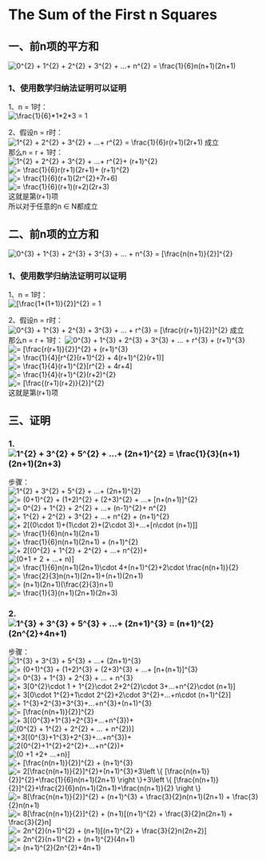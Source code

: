 # The Sum of the First n Squares

## 一、前n项的平方和
<img src="https://latex.codecogs.com/gif.latex?0^{2}&space;&plus;&space;1^{2}&space;&plus;&space;2^{2}&space;&plus;&space;3^{2}&space;&plus;&space;...&plus;&space;n^{2}&space;=&space;\frac{1}{6}n(n&plus;1)(2n&plus;1)" title="0^{2} + 1^{2} + 2^{2} + 3^{2} + ...+ n^{2} = \frac{1}{6}n(n+1)(2n+1)" />  

### 1、使用数学归纳法证明可以证明
1、n = 1时：  
<img src="https://latex.codecogs.com/gif.latex?\frac{1}{6}*1*2*3&space;=&space;1" title="\frac{1}{6}*1*2*3 = 1" />  

2、假设n = r时：  
<img src="https://latex.codecogs.com/gif.latex?1^{2}&space;&plus;&space;2^{2}&space;&plus;&space;3^{2}&space;&plus;&space;...&plus;&space;r^{2}&space;=&space;\frac{1}{6}r(r&plus;1)(2r&plus;1)" title="1^{2} + 2^{2} + 3^{2} + ...+ r^{2} = \frac{1}{6}r(r+1)(2r+1)" /> 成立  
那么n = r + 1时：  
<img src="https://latex.codecogs.com/gif.latex?1^{2}&space;&plus;&space;2^{2}&space;&plus;&space;3^{2}&space;&plus;&space;...&plus;&space;r^{2}&plus;&space;(r&plus;1)^{2}" title="1^{2} + 2^{2} + 3^{2} + ...+ r^{2}+ (r+1)^{2}" />  
<img src="https://latex.codecogs.com/gif.latex?=&space;\frac{1}{6}r(r&plus;1)(2r&plus;1)&plus;&space;(r&plus;1)^{2}" title="= \frac{1}{6}r(r+1)(2r+1)+ (r+1)^{2}" />  
<img src="https://latex.codecogs.com/gif.latex?=&space;\frac{1}{6}(r&plus;1)(2r^{2}&plus;7r&plus;6)" title="= \frac{1}{6}(r+1)(2r^{2}+7r+6)" />  
<img src="https://latex.codecogs.com/gif.latex?=&space;\frac{1}{6}(r&plus;1)(r&plus;2)(2r&plus;3)" title="= \frac{1}{6}(r+1)(r+2)(2r+3)" />  
这就是第(r+1)项  
所以对于任意的n ∈ N都成立  

## 二、前n项的立方和
<img src="https://latex.codecogs.com/gif.latex?0^{3}&space;&plus;&space;1^{3}&space;&plus;&space;2^{3}&space;&plus;&space;3^{3}&space;&plus;&space;...&space;&plus;&space;n^{3}&space;=&space;[\frac{n(n&plus;1)}{2}]^{2}" title="0^{3} + 1^{3} + 2^{3} + 3^{3} + ... + n^{3} = [\frac{n(n+1)}{2}]^{2}" />  

### 1、使用数学归纳法证明可以证明
1、n = 1时：  
<img src="https://latex.codecogs.com/gif.latex?[\frac{1*(1&plus;1)}{2}]^{2}&space;=&space;1" title="[\frac{1*(1+1)}{2}]^{2} = 1" />  

2、假设n = r时：  
<img src="https://latex.codecogs.com/gif.latex?0^{3}&space;&plus;&space;1^{3}&space;&plus;&space;2^{3}&space;&plus;&space;3^{3}&space;&plus;&space;...&space;&plus;&space;r^{3}&space;=&space;[\frac{r(r&plus;1)}{2}]^{2}" title="0^{3} + 1^{3} + 2^{3} + 3^{3} + ... + r^{3} = [\frac{r(r+1)}{2}]^{2}" /> 成立  
那么n = r + 1时：
<img src="https://latex.codecogs.com/gif.latex?0^{3}&space;&plus;&space;1^{3}&space;&plus;&space;2^{3}&space;&plus;&space;3^{3}&space;&plus;&space;...&space;&plus;&space;r^{3}&space;&plus;&space;(r&plus;1)^{3}" title="0^{3} + 1^{3} + 2^{3} + 3^{3} + ... + r^{3} + (r+1)^{3}" />  
<img src="https://latex.codecogs.com/gif.latex?=&space;[\frac{r(r&plus;1)}{2}]^{2}&space;&plus;&space;(r&plus;1)^{3}" title="= [\frac{r(r+1)}{2}]^{2} + (r+1)^{3}" />  
<img src="https://latex.codecogs.com/gif.latex?=&space;\frac{1}{4}[r^{2}(r&plus;1)^{2}&space;&plus;&space;4(r&plus;1)^{2}(r&plus;1)]" title="= \frac{1}{4}[r^{2}(r+1)^{2} + 4(r+1)^{2}(r+1)]" />  
<img src="https://latex.codecogs.com/gif.latex?=&space;\frac{1}{4}(r&plus;1)^{2}[r^{2}&space;&plus;&space;4r&plus;4]" title="= \frac{1}{4}(r+1)^{2}[r^{2} + 4r+4]" />  
<img src="https://latex.codecogs.com/gif.latex?=&space;\frac{1}{4}(r&plus;1)^{2}(r&plus;2)^{2}" title="= \frac{1}{4}(r+1)^{2}(r+2)^{2}" />  
<img src="https://latex.codecogs.com/gif.latex?=&space;[\frac{(r&plus;1)(r&plus;2)}{2}]^{2}" title="= [\frac{(r+1)(r+2)}{2}]^{2}" />  
这就是第(r+1)项  


## 三、证明
### 1. <img src="https://latex.codecogs.com/gif.latex?1^{2}&space;&plus;&space;3^{2}&space;&plus;&space;5^{2}&space;&plus;&space;...&plus;&space;(2n&plus;1)^{2}&space;=&space;\frac{1}{3}(n&plus;1)(2n&plus;1)(2n&plus;3)" title="1^{2} + 3^{2} + 5^{2} + ...+ (2n+1)^{2} = \frac{1}{3}(n+1)(2n+1)(2n+3)" />  
步骤：  
<img src="https://latex.codecogs.com/gif.latex?1^{2}&space;&plus;&space;3^{2}&space;&plus;&space;5^{2}&space;&plus;&space;...&plus;&space;(2n&plus;1)^{2}" title="1^{2} + 3^{2} + 5^{2} + ...+ (2n+1)^{2}" />  
<img src="https://latex.codecogs.com/gif.latex?=&space;(0&plus;1)^{2}&space;&plus;&space;(1&plus;2)^{2}&space;&plus;&space;(2&plus;3)^{2}&space;&plus;&space;...&plus;&space;[n&plus;(n&plus;1)]^{2}" title="= (0+1)^{2} + (1+2)^{2} + (2+3)^{2} + ...+ [n+(n+1)]^{2}" />  
<img src="https://latex.codecogs.com/gif.latex?=&space;0^{2}&space;&plus;&space;1^{2}&space;&plus;&space;2^{2}&space;&plus;&space;...&plus;&space;(n-1)^{2}&plus;&space;n^{2}" title="= 0^{2} + 1^{2} + 2^{2} + ...+ (n-1)^{2}+ n^{2}" />  
<img src="https://latex.codecogs.com/gif.latex?&plus;&space;1^{2}&space;&plus;&space;2^{2}&space;&plus;&space;3^{2}&space;&plus;&space;...&plus;&space;n^{2}&space;&plus;&space;(n&plus;1)^{2}" title="+ 1^{2} + 2^{2} + 3^{2} + ...+ n^{2} + (n+1)^{2}" />  
<img src="https://latex.codecogs.com/gif.latex?&plus;&space;2[(0\cdot&space;1)&plus;(1\cdot&space;2)&plus;(2\cdot&space;3)&plus;...&plus;[n\cdot&space;(n&plus;1)]]" title="+ 2[(0\cdot 1)+(1\cdot 2)+(2\cdot 3)+...+[n\cdot (n+1)]]" />  
<img src="https://latex.codecogs.com/gif.latex?=&space;\frac{1}{6}n(n&plus;1)(2n&plus;1)" title="= \frac{1}{6}n(n+1)(2n+1)" />  
<img src="https://latex.codecogs.com/gif.latex?&plus;&space;\frac{1}{6}n(n&plus;1)(2n&plus;1)&space;&plus;&space;(n&plus;1)^{2}" title="+ \frac{1}{6}n(n+1)(2n+1) + (n+1)^{2}" />  
<img src="https://latex.codecogs.com/gif.latex?&plus;&space;2[(0^{2}&space;&plus;&space;1^{2}&space;&plus;&space;2^{2}&space;&plus;&space;...&plus;&space;n^{2})&plus;" title="+ 2[(0^{2} + 1^{2} + 2^{2} + ...+ n^{2})+" />  
<img src="https://latex.codecogs.com/gif.latex?(0&plus;1&space;&plus;&space;2&space;&plus;&space;...&plus;&space;n)]" title="(0+1 + 2 + ...+ n)]" />  
<img src="https://latex.codecogs.com/gif.latex?=&space;\frac{1}{6}n(n&plus;1)(2n&plus;1)\cdot&space;4&plus;(n&plus;1)^{2}&plus;2\cdot&space;\frac{n(n&plus;1)}{2}" title="= \frac{1}{6}n(n+1)(2n+1)\cdot 4+(n+1)^{2}+2\cdot \frac{n(n+1)}{2}" />  
<img src="https://latex.codecogs.com/gif.latex?=&space;\frac{2}{3}n(n&plus;1)(2n&plus;1)&plus;(n&plus;1)(2n&plus;1)" title="= \frac{2}{3}n(n+1)(2n+1)+(n+1)(2n+1)" />  
<img src="https://latex.codecogs.com/gif.latex?=&space;(n&plus;1)(2n&plus;1)(\frac{2}{3}n&plus;1)" title="= (n+1)(2n+1)(\frac{2}{3}n+1)" />  
<img src="https://latex.codecogs.com/gif.latex?=&space;\frac{1}{3}(n&plus;1)(2n&plus;1)(2n&plus;3)" title="= \frac{1}{3}(n+1)(2n+1)(2n+3)" />  

### 2. <img src="https://latex.codecogs.com/gif.latex?1^{3}&space;&plus;&space;3^{3}&space;&plus;&space;5^{3}&space;&plus;&space;...&plus;&space;(2n&plus;1)^{3}&space;=&space;(n&plus;1)^{2}(2n^{2}&plus;4n&plus;1)" title="1^{3} + 3^{3} + 5^{3} + ...+ (2n+1)^{3} = (n+1)^{2}(2n^{2}+4n+1)" />  

步骤：  
<img src="https://latex.codecogs.com/gif.latex?1^{3}&space;&plus;&space;3^{3}&space;&plus;&space;5^{3}&space;&plus;&space;...&plus;&space;(2n&plus;1)^{3}" title="1^{3} + 3^{3} + 5^{3} + ...+ (2n+1)^{3}" />  
<img src="https://latex.codecogs.com/gif.latex?=&space;(0&plus;1)^{3}&space;&plus;&space;(1&plus;2)^{3}&space;&plus;&space;(2&plus;3)^{3}&space;&plus;&space;...&plus;&space;[n&plus;(n&plus;1)]^{3}" title="= (0+1)^{3} + (1+2)^{3} + (2+3)^{3} + ...+ [n+(n+1)]^{3}" />  
<img src="https://latex.codecogs.com/gif.latex?=&space;0^{3}&space;&plus;&space;1^{3}&space;&plus;&space;2^{3}&space;&plus;&space;...&space;&plus;&space;n^{3}" title="= 0^{3} + 1^{3} + 2^{3} + ... + n^{3}" />  
<img src="https://latex.codecogs.com/gif.latex?&plus;&space;3[0^{2}\cdot&space;1&space;&plus;&space;1^{2}\cdot&space;2&plus;2^{2}\cdot&space;3&plus;...&plus;n^{2}\cdot&space;(n&plus;1)]" title="+ 3[0^{2}\cdot 1 + 1^{2}\cdot 2+2^{2}\cdot 3+...+n^{2}\cdot (n+1)]" />  
<img src="https://latex.codecogs.com/gif.latex?&plus;&space;3[0\cdot&space;1^{2}&plus;1\cdot&space;2^{2}&plus;2\cdot&space;3^{2}&plus;...&plus;n\cdot&space;(n&plus;1)^{2}]" title="+ 3[0\cdot 1^{2}+1\cdot 2^{2}+2\cdot 3^{2}+...+n\cdot (n+1)^{2}]" />  
<img src="https://latex.codecogs.com/gif.latex?&plus;&space;1^{3}&plus;2^{3}&plus;3^{3}&plus;...&plus;n^{3}&plus;(n&plus;1)^{3}" title="+ 1^{3}+2^{3}+3^{3}+...+n^{3}+(n+1)^{3}" />  
<img src="https://latex.codecogs.com/gif.latex?=&space;[\frac{n(n&plus;1)}{2}]^{2}" title="= [\frac{n(n+1)}{2}]^{2}" />  
<img src="https://latex.codecogs.com/gif.latex?&plus;&space;3[(0^{3}&plus;1^{3}&plus;2^{3}&plus;...&plus;n^{3})&plus;" title="+ 3[(0^{3}+1^{3}+2^{3}+...+n^{3})+" />  
<img src="https://latex.codecogs.com/gif.latex?(0^{2}&space;&plus;&space;1^{2}&space;&plus;&space;2^{2}&space;&plus;&space;...&space;&plus;&space;n^{2})]" title="(0^{2} + 1^{2} + 2^{2} + ... + n^{2})]" />  
<img src="https://latex.codecogs.com/gif.latex?&plus;3[(0^{3}&plus;1^{3}&plus;2^{3}&plus;...&plus;n^{3})&plus;" title="+3[(0^{3}+1^{3}+2^{3}+...+n^{3})+" />  
<img src="https://latex.codecogs.com/gif.latex?2(0^{2}&plus;1^{2}&plus;2^{2}&plus;...&plus;n^{2})&plus;" title="2(0^{2}+1^{2}+2^{2}+...+n^{2})+" />  
<img src="https://latex.codecogs.com/gif.latex?(0&space;&plus;1&space;&plus;2&plus;&space;...&plus;n)]" title="(0 +1 +2+ ...+n)]" />  
<img src="https://latex.codecogs.com/gif.latex?&plus;&space;[\frac{n(n&plus;1)}{2}]^{2}&space;&plus;&space;(n&plus;1)^{3}" title="+ [\frac{n(n+1)}{2}]^{2} + (n+1)^{3}" />  
<img src="https://latex.codecogs.com/gif.latex?=&space;2[\frac{n(n&plus;1)}{2}]^{2}&plus;(n&plus;1)^{3}&plus;3\left&space;\{&space;[\frac{n(n&plus;1)}{2}]^{2}&plus;\frac{1}{6}n(n&plus;1)(2n&plus;1)&space;\right&space;\}&plus;3\left&space;\{&space;[\frac{n(n&plus;1)}{2}]^{2}&plus;\frac{2}{6}n(n&plus;1)(2n&plus;1)&plus;\frac{n(n&plus;1)}{2}&space;\right&space;\}" title="= 2[\frac{n(n+1)}{2}]^{2}+(n+1)^{3}+3\left \{ [\frac{n(n+1)}{2}]^{2}+\frac{1}{6}n(n+1)(2n+1) \right \}+3\left \{ [\frac{n(n+1)}{2}]^{2}+\frac{2}{6}n(n+1)(2n+1)+\frac{n(n+1)}{2} \right \}" />  
<img src="https://latex.codecogs.com/gif.latex?=&space;8[\frac{n(n&plus;1)}{2}]^{2}&space;&plus;&space;(n&plus;1)^{3}&space;&plus;&space;\frac{3}{2}n(n&plus;1)(2n&plus;1)&space;&plus;&space;\frac{3}{2}n(n&plus;1)" title="= 8[\frac{n(n+1)}{2}]^{2} + (n+1)^{3} + \frac{3}{2}n(n+1)(2n+1) + \frac{3}{2}n(n+1)" />  
<img src="https://latex.codecogs.com/gif.latex?=&space;8[\frac{n(n&plus;1)}{2}]^{2}&space;&plus;&space;(n&plus;1)[(n&plus;1)^{2}&space;&plus;&space;\frac{3}{2}n(2n&plus;1)&space;&plus;&space;\frac{3}{2}n]" title="= 8[\frac{n(n+1)}{2}]^{2} + (n+1)[(n+1)^{2} + \frac{3}{2}n(2n+1) + \frac{3}{2}n]" />  
<img src="https://latex.codecogs.com/gif.latex?=&space;2n^{2}(n&plus;1)^{2}&space;&plus;&space;(n&plus;1)[(n&plus;1)^{2}&space;&plus;&space;\frac{3}{2}n(2n&plus;2)]" title="= 2n^{2}(n+1)^{2} + (n+1)[(n+1)^{2} + \frac{3}{2}n(2n+2)]" />  
<img src="https://latex.codecogs.com/gif.latex?=&space;2n^{2}(n&plus;1)^{2}&space;&plus;&space;(n&plus;1)^{2}(4n&plus;1)" title="= 2n^{2}(n+1)^{2} + (n+1)^{2}(4n+1)" />  
<img src="https://latex.codecogs.com/gif.latex?=&space;(n&plus;1)^{2}(2n^{2}&plus;4n&plus;1)" title="= (n+1)^{2}(2n^{2}+4n+1)" />  
